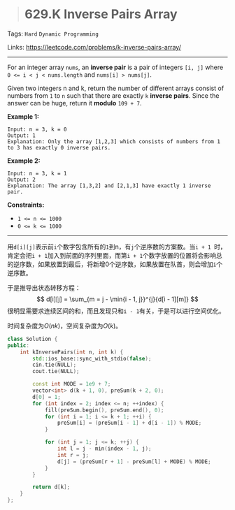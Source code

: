 > # 629.K Inverse Pairs Array

Tags: `Hard` `Dynamic Programming` 

Links: https://leetcode.com/problems/k-inverse-pairs-array/

-----

For an integer array `nums`, an **inverse pair** is a pair of integers `[i, j]` where `0 <= i < j < nums.length` and `nums[i] > nums[j]`.

Given two integers n and k, return the number of different arrays consist of numbers from `1` to `n` such that there are exactly `k` **inverse pairs**. Since the answer can be huge, return it **modulo** `109 + 7`.

**Example 1:**

```
Input: n = 3, k = 0
Output: 1
Explanation: Only the array [1,2,3] which consists of numbers from 1 to 3 has exactly 0 inverse pairs.
```

**Example 2:**

```
Input: n = 3, k = 1
Output: 2
Explanation: The array [1,3,2] and [2,1,3] have exactly 1 inverse pair. 
```

**Constraints:**

- `1 <= n <= 1000`
- `0 <= k <= 1000`

------

用`d[i][j]`表示前`i`个数字包含所有的`1`到n，有`j`个逆序数的方案数。当`i + 1 `时，肯定会把`i + 1`加入到前面的序列里面，而第`i + 1`个数字放置的位置将会影响总的逆序数，如果放置到最后，将新增0个逆序数，如果放置在队首，则会增加`i`个逆序数。

于是推导出状态转移方程：
$$
d[i][j] = \sum_{m = j - \min{i - 1, j}}^{j}{d[i - 1][m]}
$$
很明显需要求连续区间的和，而且发现只和`i - 1`有关，于是可以进行空间优化。

时间复杂度为$O(nk)$，空间复杂度为$O(k)$。

```c++
class Solution {
public:
    int kInversePairs(int n, int k) {
        std::ios_base::sync_with_stdio(false);
		cin.tie(NULL);
		cout.tie(NULL); 

        const int MODE = 1e9 + 7;
        vector<int> d(k + 1, 0), preSum(k + 2, 0);
        d[0] = 1;
        for (int index = 2; index <= n; ++index) {
            fill(preSum.begin(), preSum.end(), 0);
            for (int i = 1; i <= k + 1; ++i) {
                preSum[i] = (preSum[i - 1] + d[i - 1]) % MODE;
            }

            for (int j = 1; j <= k; ++j) {
                int l = j - min(index - 1, j);
                int r = j;
                d[j] = (preSum[r + 1] - preSum[l] + MODE) % MODE;
            }
        }

        return d[k];
    }
};
```


